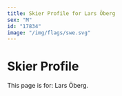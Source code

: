 ```yaml
---
title: Skier Profile for Lars Öberg
sex: "M"
id: "17834"
image: "/img/flags/swe.svg" 
---
```


# Skier Profile

This page is for: Lars Öberg.
    